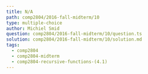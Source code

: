 ```yaml
---
title: N/A
path: comp2804/2016-fall-midterm/10
type: multiple-choice
author: Michiel Smid
question: comp2804/2016-fall-midterm/10/question.ts
solution: comp2804/2016-fall-midterm/10/solution.md
tags:
  - comp2804
  - comp2804-midterm
  - comp2804-recursive-functions-(4.1)
---
```


